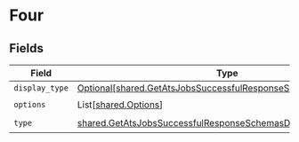 # Four


## Fields

| Field                                                                                                                                    | Type                                                                                                                                     | Required                                                                                                                                 | Description                                                                                                                              |
| ---------------------------------------------------------------------------------------------------------------------------------------- | ---------------------------------------------------------------------------------------------------------------------------------------- | ---------------------------------------------------------------------------------------------------------------------------------------- | ---------------------------------------------------------------------------------------------------------------------------------------- |
| `display_type`                                                                                                                           | [Optional[shared.GetAtsJobsSuccessfulResponseSchemasDisplayType]](../../models/shared/getatsjobssuccessfulresponseschemasdisplaytype.md) | :heavy_minus_sign:                                                                                                                       | N/A                                                                                                                                      |
| `options`                                                                                                                                | List[[shared.Options](../../models/shared/options.md)]                                                                                   | :heavy_check_mark:                                                                                                                       | N/A                                                                                                                                      |
| `type`                                                                                                                                   | [shared.GetAtsJobsSuccessfulResponseSchemasDataResultsType](../../models/shared/getatsjobssuccessfulresponseschemasdataresultstype.md)   | :heavy_check_mark:                                                                                                                       | N/A                                                                                                                                      |